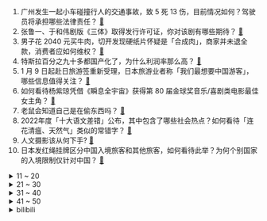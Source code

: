1. 广州发生一起小车碰撞行人的交通事故，致 5 死 13 伤，目前情况如何？驾驶员将承担哪些法律责任？ [:link:](https://www.zhihu.com/question/578116779)
2. 张鲁一、于和伟剧版《三体》取得发行许可证，你对该剧有哪些期待？ [:link:](https://www.zhihu.com/question/577693170)
3. 男子花 2040 元买牛肉，切开发现硬纸片怀疑是「合成肉」，商家并未退全款，消费者应如何维权？ [:link:](https://www.zhihu.com/question/577654968)
4. 特斯拉百分之九十多都国产化了，为什么利润率那么高？ [:link:](https://www.zhihu.com/question/563118968)
5. 1 月 9 日起赴日旅游签重新受理，日本旅游业者称「我们最想要中国游客」，哪些信息值得关注？ [:link:](https://www.zhihu.com/question/577733059)
6. 如何看待杨紫琼凭借《瞬息全宇宙》获得第 80 届金球奖音乐/喜剧类电影最佳女主角？ [:link:](https://www.zhihu.com/question/578058051)
7. 老鼠会知道自己是在偷东西吗？ [:link:](https://www.zhihu.com/question/567276949)
8. 2022年度「十大语文差错」公布，其中包含了哪些社会热点？如何看待「连花清瘟、天然气」类似的常错字？ [:link:](https://www.zhihu.com/question/578089912)
9. 人文摄影该从何下手? [:link:](https://www.zhihu.com/question/575726037)
10. 日本发红绳挂牌区分中国入境旅客和其他旅客，如何看待此举？为何个别国家的入境限制仅针对中国？ [:link:](https://www.zhihu.com/question/578064400)
<details>
<summary>11 ~ 20</summary>

11. 2022 国家医保谈判收官，辉瑞新冠口服药「灵魂砍价」失败，辉瑞新冠药为何不愿意放低姿态？ [:link:](https://www.zhihu.com/question/577680053)
12. 如何看待黑龙江一供暖公司最低温近 -30℃ 时宣布停热，称「只能怨告状的业主」？供暖公司做法是否违规？ [:link:](https://www.zhihu.com/question/577657403)
13. 北约和欧盟声称「中国日益增长的自信和政策给我们带来了挑战」，如何解读？ [:link:](https://www.zhihu.com/question/578071975)
14. 日本超万人要求山上彻也减刑，有人视其为「英雄」，被捕半年期间现金收超百万，哪些信息值得关注？ [:link:](https://www.zhihu.com/question/577699269)
15. S13 全球总决赛落地韩国，小组赛赛制将首次使用瑞士轮，这将让比赛产生哪些变化？ [:link:](https://www.zhihu.com/question/577904943)
16. 媒体调研多楼盘称「有售楼处人快坐满了」，专家建议「百姓拿出三分之一存款买房」，今年是买房的好时机吗？ [:link:](https://www.zhihu.com/question/578055459)
17. 上海一小区多户占公共区域搭灵棚 ,「燃烧逝者衣物，哭丧声不断」，如何看待此事？ [:link:](https://www.zhihu.com/question/577649776)
18. 如何看待柬埔寨首相洪森反问「如果不依靠中国，依靠谁」，「谁来帮我们修路架桥」？ [:link:](https://www.zhihu.com/question/577851473)
19. 美国国内航班停飞令已取消，此前美国联邦航空局系统故障，所有航班停飞，目前情况如何？如何看待这一事件？ [:link:](https://www.zhihu.com/question/578119170)
20. 为什么现在的NBA球员高分越来越多？ [:link:](https://www.zhihu.com/question/576663524)
</details>
<details>
<summary>21 ~ 30</summary>

21. 人民网评余景天粉丝接机制造拥堵并回怼警察，称「艺人不能置身事外」，如何评价这一观点？ [:link:](https://www.zhihu.com/question/578050292)
22. 河南 2 名男童蹊跷失联，近千人搜救无果，当地警方已介入调查，目前案情进展如何？ [:link:](https://www.zhihu.com/question/577909697)
23. 读纸质书比电子书好在哪里？ [:link:](https://www.zhihu.com/question/577935587)
24. 《原神》的剧情水平怎么样？ [:link:](https://www.zhihu.com/question/476222024)
25. 你都买过哪些假种子？种出了什么植物？ [:link:](https://www.zhihu.com/question/268145663)
26. 有没有推荐的好看的电视剧? [:link:](https://www.zhihu.com/question/574823175)
27. 2022 年有哪些让你印象最深刻的现象级 VR 应用，2023 年又有哪些值得期待的 VR 应用呢？ [:link:](https://www.zhihu.com/question/578080146)
28. 若光子有静止质量会如何？ [:link:](https://www.zhihu.com/question/325124395)
29. 对于买房和租房你会怎么选择？ [:link:](https://www.zhihu.com/question/574517694)
30. 直出照片最好的全画幅微单是哪个？ [:link:](https://www.zhihu.com/question/340566380)
</details>
<details>
<summary>31 ~ 40</summary>

31. 真的会有人有某种天赋却被埋没一生吗？ [:link:](https://www.zhihu.com/question/35318941)
32. 国台办表示人民解放军演练是对台美勾连挑衅升级的严正警告，当前台海局势情况如何？哪些信息值得关注？ [:link:](https://www.zhihu.com/question/578110372)
33. 48 个大城市房价未过万，房价最便宜大城市单价不足 5000 元，这一数据说明了什么？ [:link:](https://www.zhihu.com/question/577931398)
34. 有哪些影视剧中的细节让你感叹「编剧太有生活了」？ [:link:](https://www.zhihu.com/question/524045134)
35. 《风云》中，秦霜也是雄霸的弟子，为何他却没有两位师弟强？ [:link:](https://www.zhihu.com/question/325146295)
36. 一情侣网恋同居后谈婚论嫁，男子提出分手后要求返还三金及彩礼，如何看待此事？彩礼返还的法律规定是什么？ [:link:](https://www.zhihu.com/question/577858119)
37. C罗和梅西共拿走12个欧洲金球奖，哪一个金球奖的争议最大？ [:link:](https://www.zhihu.com/question/577704112)
38. 工作总结、年终总结到底怎么写比较好？ [:link:](https://www.zhihu.com/question/40315465)
39. 高一每天只睡 6 小时撑得住吗？ [:link:](https://www.zhihu.com/question/577511516)
40. 第一次跟女友回家过年，需要注意什么？ [:link:](https://www.zhihu.com/question/53989554)
</details>
<details>
<summary>41 ~ 50</summary>

41. 为什么说 JavaScript 不擅长函数式编程？ [:link:](https://www.zhihu.com/question/568041537)
42. kn95口罩执行标准GB2626-2006和n95口罩执行标准GB19083-2010，有什么区别？ [:link:](https://www.zhihu.com/question/538158188)
43. 孩子总是踢被子，如何避免受凉？ [:link:](https://www.zhihu.com/question/574204226)
44. 泰国副总理到机场迎接首批中国游客，并撤回入境疫苗要求，哪些信息值得关注？对泰国旅游业有哪些影响？ [:link:](https://www.zhihu.com/question/577734349)
45. 英首相发言人就黎智英案发表评论，我使馆回应「敦促英方停止插手香港事务」，哪些信息值得关注？ [:link:](https://www.zhihu.com/question/578122828)
46. 《长安十二时辰》中重要机构负责人和宰相为啥才是三品官？ [:link:](https://www.zhihu.com/question/570309311)
47. 目前《原神》出现的四个神都爱护着人类是不是一件非常幸运的事？ [:link:](https://www.zhihu.com/question/576358019)
48. 你们是倾向电子书还是纸质书呢？ [:link:](https://www.zhihu.com/question/577914552)
49. OpenAI 为什么能估值百亿美金？投资人除了看重想象力还有什么考虑？ [:link:](https://www.zhihu.com/question/577662540)
50. 两个人，一个练MMA，一个练有正规传承的传武，把他们扔古代跑镖，谁活的久？ [:link:](https://www.zhihu.com/question/364989815)
</details><details>
<summary>bilibili</summary>

1. 王冰冰的街头实验 [:link:](//www.bilibili.com/video/BV1nM411h7xG)
2. 它开播前被群嘲，却凭口碑逆袭成开年王炸！ [:link:](//www.bilibili.com/video/BV1tP4y1C79q)
3. 《这游戏我是一毛钱也不可能冲的！我白嫖！我0氪！》 [:link:](//www.bilibili.com/video/BV1FW4y1V7eE)
4. 瑞典水手如何迎娶阿依土鳖公主？【硬核狠人45】 [:link:](//www.bilibili.com/video/BV1uM411h7MN)
5. 做了个炸蛋，好吃到不行！ [:link:](//www.bilibili.com/video/BV1G3411U7Ux)
6. 盲猜B站22年最火的视频，居然有一半没看过？ [:link:](//www.bilibili.com/video/BV1GY411y7Yt)
7. 新春特供|| 西游宇宙法宝等级的权力深意，天上对人间控制的终极手段 [:link:](//www.bilibili.com/video/BV1GG4y1y7DL)
8. 薯 条 之 王 天 花 板 [:link:](//www.bilibili.com/video/BV1D8411K7eK)
9. 2022年度总结 [:link:](//www.bilibili.com/video/BV1he4y1G7hW)
10. 圣酒车 [:link:](//www.bilibili.com/video/BV1wM411h7Wk)
<details>
<summary>11 ~ 20</summary>

11. 无法行走+物品栏只有一格通关我的世界 [:link:](//www.bilibili.com/video/BV1dP4y1e7Zz)
12. 这是什么离谱的操作啊！！ [:link:](//www.bilibili.com/video/BV19g411W7AU)
13. 最后就让我聊聊自己，我的童年、青春、还有那个她。 [:link:](//www.bilibili.com/video/BV1ne4y1G7Kr)
14. 美好旅行图鉴 [:link:](//www.bilibili.com/video/BV1Z24y1e7Ja)
15. 20年以来，游戏替中国式家长背了多少黑锅？ [:link:](//www.bilibili.com/video/BV1JM411F76o)
16. 《 天 价 水 果 》2 [:link:](//www.bilibili.com/video/BV1GW4y137RL)
17. 不就是个1000000粉丝的牌子嘛！ [:link:](//www.bilibili.com/video/BV1UG4y1y741)
18. 视频网站的“蓝光”是怎么骗你的？——视频画质全解析【柴知道】 [:link:](//www.bilibili.com/video/BV1nW4y1V7kR)
19. 第一次在兄弟面前展示才艺 [:link:](//www.bilibili.com/video/BV1ND4y1L7rS)
20. 我的爷爷是个发明家，他发明了辣条！！ [:link:](//www.bilibili.com/video/BV19G4y1w7YQ)
</details>
<details>
<summary>21 ~ 30</summary>

21. 你们给我1000W这个广告我也不会接！谁来拯救那些被毒槟榔割脸的年轻人！ [:link:](//www.bilibili.com/video/BV1X24y1e73W)
22. 花30万只涨了3000粉，是什么感受？痛~太痛了~ [:link:](//www.bilibili.com/video/BV1wG4y1j7Vs)
23. 挑战全网最敷衍求婚！竟然成功了... [:link:](//www.bilibili.com/video/BV1p24y1e7bC)
24. 撒旦:十八层地狱的人什么时候跑出来的？ [:link:](//www.bilibili.com/video/BV1mx4y1G7aC)
25. 来餐车厂催进度，结果跟车厂老板做了个约定… [:link:](//www.bilibili.com/video/BV1Bx4y1G7zU)
26. 一年一度的办公室礼物交换大会 [:link:](//www.bilibili.com/video/BV11G4y1w7xa)
27. 唐师父的钱包保卫战 [:link:](//www.bilibili.com/video/BV1zG411K73G)
28. 回忆杀！《黑猫警长》2023特别篇 [:link:](//www.bilibili.com/video/BV1ZW4y1G7NM)
29. 不幸的是，圈圈还是套上了圈圈 [:link:](//www.bilibili.com/video/BV1td4y1j7gV)
30. 全国各地迷惑的特色菜 [:link:](//www.bilibili.com/video/BV14d4y1j7Rk)
</details>
<details>
<summary>31 ~ 40</summary>

31. 【时代少年团】《浅炸一下吧！》08：时代澄清大会 [:link:](//www.bilibili.com/video/BV1Dx4y1G7mQ)
32. “睡教” [:link:](//www.bilibili.com/video/BV1YY4y1f7DH)
33. 【引航者试炼】TN-1至TN-4 恢宏试炼 简单好抄 [:link:](//www.bilibili.com/video/BV1YD4y1p7Pd)
34. 哈士奇到底有多贱 [:link:](//www.bilibili.com/video/BV1C3411m7EH)
35. 方便面锅底卖188？本就不富裕的探店搭档雪上加霜...【凭啥这么贵50-炉釜·山野吊锅】 [:link:](//www.bilibili.com/video/BV1pe4y1G7VL)
36. 花20天时间把一只鸡浓缩成一碗面！据说这碗面的配方值一百两？ [:link:](//www.bilibili.com/video/BV1BD4y1V7Mk)
37. 开年第一摇！《星际瑶仔》奉上！ [:link:](//www.bilibili.com/video/BV1a24y1a7m5)
38. 打着IKUN旗号的乐子人？蹭流量、恰烂米，一个视频全部回应，解析蔡徐坤被黑的根源究竟所在何处 [:link:](//www.bilibili.com/video/BV1PY411y7Cz)
39. 【STN快报第七季01】水晶动力要做迄今为止最大的古墓丽影 [:link:](//www.bilibili.com/video/BV1xD4y157FA)
40. 冬季骑行东北，深山老林里找到一个大房子，骑行久了什么地方都不怕 [:link:](//www.bilibili.com/video/BV1z8411P7iM)
</details>
<details>
<summary>41 ~ 50</summary>

41. 成都. 玉芝兰厨子探店¥？？00 [:link:](//www.bilibili.com/video/BV1cY411y7MR)
42. 当景点只有我一个人的时候… [:link:](//www.bilibili.com/video/BV1eK41117T5)
43. “这个视频只能看一眼” [:link:](//www.bilibili.com/video/BV198411N7LG)
44. 我到底是你的什么啊（恼） [:link:](//www.bilibili.com/video/BV1TK41117cZ)
45. 为“百大观众”颁奖？？？ [:link:](//www.bilibili.com/video/BV14G4y127Lk)
46. 【超轻粘土】手部练习 [:link:](//www.bilibili.com/video/BV1ke4y1374f)
47. 只因在羊群中多看了它一眼，我给我的牧羊犬买了一只羊做宠物 [:link:](//www.bilibili.com/video/BV1pd4y1j71b)
48. ⚡ 3.4 玩 家 现 状 ⚡ [:link:](//www.bilibili.com/video/BV18D4y1p7N6)
49. 退圈才敢说！前练习生现身说法之练习生知道自己尬吗？ [:link:](//www.bilibili.com/video/BV1FM411Y73z)
50. 悬  丝  诊  琴  3 [:link:](//www.bilibili.com/video/BV1GY411272V)
</details>
<details>
<summary>51 ~ 60</summary>

51. 谢谢你的礼物，你还好吗 [:link:](//www.bilibili.com/video/BV11x4y1g7VG)
52. 【春晚鬼畜】赵本山：我就是念诗之王！【改革春风吹满地】 [:link:](//www.bilibili.com/video/BV1bW411n7fY)
53. 男生的专属浪漫，一定要看到最后！ [:link:](//www.bilibili.com/video/BV1BM411a7SU)
54. 69块钱“新冠险”确诊赔两万？在线发钱是吧？【慧小媛】 [:link:](//www.bilibili.com/video/BV1DR4y117Nx)
55. 168两斤半的蒸羊羔，老板有点像梁山过来的… [:link:](//www.bilibili.com/video/BV1s8411K7QA)
56. 全网首发！直升机炮手打起来是什么体验！？ [:link:](//www.bilibili.com/video/BV16R4y117QG)
57. 你喜欢的经典色系设计，祝福2023致富发财！ [:link:](//www.bilibili.com/video/BV1Mx4y1G7Ls)
58. 祝 你 飞 起 来 [:link:](//www.bilibili.com/video/BV1t24y1e7K4)
59. 法国人怎么看中国网红Thurman猫一杯? [:link:](//www.bilibili.com/video/BV1C3411m7PQ)
60. 添加剂...已经...无所谓了...《最 骚 营 销 号 46》 [:link:](//www.bilibili.com/video/BV1fx4y1G7uQ)
</details>
<details>
<summary>61 ~ 70</summary>

61. 在古都洛阳竟然被算出回到古代能位极人臣??? [:link:](//www.bilibili.com/video/BV1Xv4y1v7dp)
62. 白起：你对电风扇一无所知！ [:link:](//www.bilibili.com/video/BV19M41187aN)
63. 【魁拔4最后的魁拔】欢迎回来，亲爱的魁拔，我们等你很久了！ [:link:](//www.bilibili.com/video/BV1ev4y1q7Eo)
64. 有种上学被抽查知识点的快感（3） [:link:](//www.bilibili.com/video/BV1h84y1a7Lr)
65. 你好，粤语版《兰亭序》 [:link:](//www.bilibili.com/video/BV1Nx4y1V7bM)
66. 一年一度 催婚实录 [:link:](//www.bilibili.com/video/BV1g8411K7Re)
67. 逐帧解析《原神》3.4版本PV「磬弦奏华夜」逆天级考据！ [:link:](//www.bilibili.com/video/BV1sG4y1y74C)
68. 【节奏盒子】世界最难曲2023最新记录，6分36秒非人类难度耐力混音，最难部分聚集在最后面，耗时两个月，V2《Golden Rose》（金玫） [:link:](//www.bilibili.com/video/BV16e4y1G78f)
69. 史诗级合作！鬼畜全明星联手24K《Mood》 [:link:](//www.bilibili.com/video/BV18G4y1L7H9)
70. 答应你们穿裙子自律，但是穿了又好像没穿，拖了又好像没拖.. [:link:](//www.bilibili.com/video/BV1yd4y1j7Tj)
</details>
<details>
<summary>71 ~ 80</summary>

71. 你 这 腿 有 问 题 啊！ [:link:](//www.bilibili.com/video/BV1t84y1a71B)
72. 【散人】电击治疗？恐怖逃脱！真人互动游戏《飞越13号房》 （暂完结） [:link:](//www.bilibili.com/video/BV1yP4y1C7pa)
73. 要审讯了，我和犯人都很兴奋！ [:link:](//www.bilibili.com/video/BV1RY411C7vu)
74. 挑战拿着假肢去纹身 [:link:](//www.bilibili.com/video/BV1Pe4y1G7XQ)
75. 在放大100倍的空岛上！该怎么生存？我的世界 [:link:](//www.bilibili.com/video/BV1Q8411K7f1)
76. 试吃全世界最臭食物！冰岛鲨鱼肉！比鲱鱼罐头还臭几十倍 [:link:](//www.bilibili.com/video/BV1t24y1e73u)
77. 1Q1500！塔姆最折磨套路！对手：太痛苦辣！【有点骚东西】 [:link:](//www.bilibili.com/video/BV1yx4y1G7V4)
78. “比奇堡的天上没有云” [:link:](//www.bilibili.com/video/BV1Q8411K72z)
79. 酥脆透亮的锅包肉，亲妈级教程。 [:link:](//www.bilibili.com/video/BV1bP4y1C7iR)
80. 网络热门“智熄”视频鉴定 ㉜ [:link:](//www.bilibili.com/video/BV1uG4y1y7Bf)
</details>
<details>
<summary>81 ~ 90</summary>

81. 【明日方舟】剿灭“实验基地机库”挂机攻略！摆完挂机的愉悦攻略！ |魔法Zc目录 明日方舟 [:link:](//www.bilibili.com/video/BV12G4y1y7mZ)
82. 须弥隐藏任务，凶猛动物在哪里？ [:link:](//www.bilibili.com/video/BV1714y1u71n)
83. 愿你我热爱的那个虚拟世界～熠熠生辉！ [:link:](//www.bilibili.com/video/BV1GG4y1A7RS)
84. 愿所有的毛孩子都能被温柔以待 [:link:](//www.bilibili.com/video/BV1684y1a7y1)
85. 群青 [:link:](//www.bilibili.com/video/BV1q3411m7ZT)
86. 万豪：怎么没有W技能？太痛苦了！太痛苦了！太不公平了！重赛！ [:link:](//www.bilibili.com/video/BV1fg411W7Zq)
87. 奸商：3千元笔记本卖你5千犯法吗？女生电脑城买笔记本实录 [:link:](//www.bilibili.com/video/BV1yM411F74s)
88. “仅此86秒，原神中那些文艺到极致的台词！懂不懂原神文编的含金量啊？” [:link:](//www.bilibili.com/video/BV1EG4y1A7Wp)
89. 【上青杰哥】 两百斤汕尾蚝熬蚝油，做一锅大盆菜给兄弟们尝尝 [:link:](//www.bilibili.com/video/BV1uG4y1y7Cm)
90. 一月新番:最强阴阳师转生异世界,扮猪吃虎 [:link:](//www.bilibili.com/video/BV1xR4y117Dd)
</details>
<details>
<summary>91 ~ 100</summary>

91. 【小短片】酒桌文化难题 [:link:](//www.bilibili.com/video/BV14G4y1A7RK)
92. 国产免费GAL东北往事，已开放下载！玩之前你必须知到这些！ [:link:](//www.bilibili.com/video/BV1jD4y157hK)
93. 你画我穿2.0, 但搭配好的衣服送你 [:link:](//www.bilibili.com/video/BV1Z3411m7HD)
94. 深圳月租5000的空房，被我打造成了理想的家 [:link:](//www.bilibili.com/video/BV18P4y1C7fZ)
95. 让我看看到底是哪个小猫咪没有穿衣服！？？ [:link:](//www.bilibili.com/video/BV13A411Z7eU)
96. 捡一块10几斤的顶级和牛，M9+大米龙，碳烤撸串能爆浆 [:link:](//www.bilibili.com/video/BV1Dg411W7kE)
97. 新概念“放松” [:link:](//www.bilibili.com/video/BV16D4y1p7gD)
98. 原神官方背着你，在欧美玩得有多花？ [:link:](//www.bilibili.com/video/BV1r84y1a7Cj)
99. 脸这么大的红烧肉！猪肘子！一个人提前过年了！ [:link:](//www.bilibili.com/video/BV17v4y1v7T4)
100. 这b班就非得上吗？ [:link:](//www.bilibili.com/video/BV1TM411F7UZ)
</details></details>